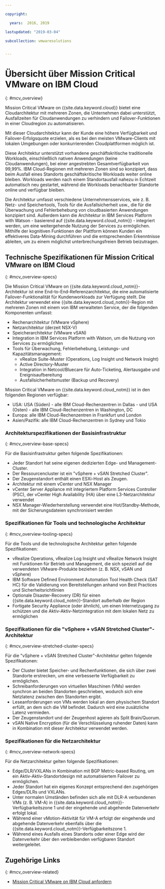 ```yaml
---

copyright:

  years:  2016, 2019

lastupdated: "2019-03-04"

subcollection: vmwaresolutions


---
```


# Übersicht über Mission Critical VMware on IBM Cloud
{: #mcv_overview}

Mission Critical VMware on {{site.data.keyword.cloud}} bietet eine Cloudarchitektur mit mehreren Zonen, die Unternehmen dabei unterstützt, Ausfallzeiten für Cloudanwendungen zu verhindern und Failover-Funktionen in einer Cloudregion zu automatisieren.

Mit dieser Cloudarchitektur kann der Kunde eine höhere Verfügbarkeit und Failover-Erfolgsquote erzielen, als es bei den meisten VMware-Clients mit lokalen Umgebungen oder konkurrierenden Cloudplattformen möglich ist.

Diese Architektur unterstützt vorhandene geschäftskritische traditionelle Workloads, einschließlich nativen Anwendungen (keine Cloudanwendungen), bei einer angestrebten Gesamtverfügbarkeit von 99,99%. IBM Cloud-Regionen mit mehreren Zonen sind so konzipiert, dass beim Ausfall eines Standorts geschäftskritische Workloads weiter online bleiben. Workloads werden nach einem Standortausfall nahezu in Echtzeit automatisch neu gestartet, während die Workloads benachbarter Standorte online und verfügbar bleiben.

Die Architektur umfasst verschiedene Unternehmensservices, wie z. B. Netz- und Speichertools, Tools für die Ausfallsicherheit usw., die für die Überwachung und Fehlerbehebung von cloudbasierten Anwendungen konzipiert sind. Außerdem kann die Architektur in IBM Services Platform with Watson - basierend auf {{site.data.keyword.cloud_notm}} - integriert werden, um eine weitergehende Nutzung der Services zu ermöglichen. Mithilfe der kognitiven Funktionen der Plattform können Kunden ein effektiveres Data-Mining durchführen und die entsprechenden Erkenntnisse ableiten, um zu einem möglichst unterbrechungsfreien Betrieb beizutragen.

## Technische Spezifikationen für Mission Critical VMware on IBM Cloud
{: #mcv_overview-specs}

Die Mission Critical VMware on {{site.data.keyword.cloud_notm}}-Architektur ist eine End-to-End-Referenzarchitektur, die eine automatisierte Failover-Funktionalität für Kundenworkloads zur Verfügung stellt. Die Architektur verwendet eine {{site.data.keyword.cloud_notm}}-Region mit mehreren Zonen mit einem von IBM verwalteten Service, der die folgenden Komponenten umfasst:

* Rechenarchitektur (VMware vSphere)
* Netzarchitektur (derzeit NSX-V)
* Speicherarchitektur (VMware vSAN)
* Integration in IBM Services Platform with Watson, um die Nutzung von Services zu ermöglichen
* Tools für Überwachung, Fehlerbehebung, Leistungs- und Kapazitätsmanagement:
  * vRealize Suite-Muster (Operations, Log Insight und Network Insight)
  * Active Directory-Muster
  * Integration in Netcool/Bluecare für Auto-Ticketing, Alertausgabe und Ereignisaufbereitung
  * Ausfallsicherheitsmuster (Backup und Recovery)

Mission Critical VMware on {{site.data.keyword.cloud_notm}} ist in den folgenden Regionen verfügbar:
* USA: USA (Süden) - alle IBM Cloud-Rechenzentren in Dallas - und USA (Osten) - alle IBM Cloud-Rechenzentren in Washington, DC
* Europa: alle IBM Cloud-Rechenzentren in Frankfurt und London
* Asien/Pazifik: alle IBM Cloud-Rechenzentren in Sydney und Tokio

### Architekturspezifikationen der Basisinfrastruktur
{: #mcv_overview-base-specs}

Für die Basisinfrastruktur gelten folgende Spezifikationen:
* Jeder Standort hat seine eigenen dedizierten Edge- und Management-Cluster.
* Der Ressourcencluster ist ein "vSphere + vSAN Stretched Cluster".
* Der Zeugenstandort enthält einen ESXi-Host als Zeugen.
* Architektur mit einem vCenter und NSX Manager
* vCenter Server Appliance mit integriertem Platform Services Controller (PSC), der vCenter High Availability (HA) über eine L3-Netzarchitektur verwendet
* NSX Manager-Wiederherstellung verwendet eine Hot/Standby-Methode, mit der Sicherungsdateien synchronisiert werden

### Spezifikationen für Tools und technologische Architektur
{: #mcv_overview-tooling-specs}

Für die Tools und die technologische Architektur gelten folgende Spezifikationen:
* vRealize Operations, vRealize Log Insight und vRealize Network Insight mit Funktionen für Betrieb und Management, die sich speziell auf die verwendeten VMware-Produkte beziehen (z. B. NSX, vSAN und vSphere)
* IBM Software Defined Environment Automation Tool Health Check (SAT HC) für die Validierung von Bereitstellungen anhand von Best Practices und Sicherheitsrichtlinien
* Optionale Disaster-Recovery (DR) für einen {{site.data.keyword.cloud_notm}}-Standort außerhalb der Region
* Fortigate Security Appliance (oder ähnlich), um einen Internetzugang zu schützen und die Aktiv-Aktiv-Netzintegration mit dem lokalen Netz zu ermöglichen

### Spezifikationen für die "vSphere + vSAN Stretched Cluster"-Architektur
{: #mcv_overview-stretched-cluster-specs}

Für die "vSphere + vSAN Stretched Cluster"-Architektur gelten folgende Spezifikationen:
* Der Cluster bietet Speicher- und Rechenfunktionen, die sich über zwei Standorte erstrecken, um eine verbesserte Verfügbarkeit zu ermöglichen.
* Schreibanforderungen von virtuellen Maschinen (VMs) werden synchron an beiden Standorten geschrieben, wodurch sich eine Netzlatenz zwischen den Standorten ergibt.
* Leseanforderungen von VMs werden lokal an dem physischem Standort erfüllt, an dem sich die VM befindet. Dadurch wird eine zusätzliche Latenz vermieden.
* Der Zeugenstandort und der Zeugenhost agieren als Split Brain/Quorum.
* vSAN Native Encryption (für die Verschlüsselung ruhender Daten) kann in Kombination mit dieser Architektur verwendet werden.

### Spezifikationen für die Netzarchitektur
{: #mcv_overview-network-specs}

Für die Netzarchitektur gelten folgende Spezifikationen:
* Edge/DLR/VXLANs in Kombination mit BGP Metric-based Routing, um ein Aktiv-Aktiv-Standortdesign mit automatisiertem Failover zu ermöglichen.
* Jeder Standort hat ein eigenes Konzept entsprechend den zugehörigen Edges/DLRs und VXLANs.
* Unter normalen Umständen befinden sich alle mit DLR-A verbundenen VMs (z. B. VM-A) in {{site.data.keyword.cloud_notm}}-Verfügbarkeitszone 1 und der eingehende und abgehende Datenverkehr erfolgt lokal.
* Während einer vMotion-Aktivität für VM-A erfolgt der eingehende und abgehende Datenverkehr ebenfalls über die {{site.data.keyword.cloud_notm}}-Verfügbarkeitszone 1.
* Während eines Ausfalls eines Standorts oder einer Edge wird der Datenverkehr über den verbleibenden verfügbaren Standort weitergeleitet.

## Zugehörige Links
{: #mcv_overview-related}

* [Mission Critical VMware on IBM Cloud anfordern](/docs/services/vmwaresolutions/services?topic=vmware-solutions-managing_mcv)

